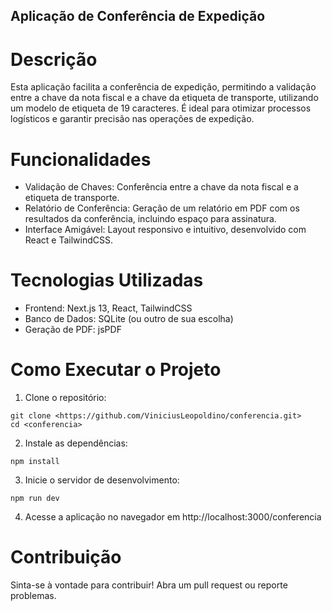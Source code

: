 ## Aplicação de Conferência de Expedição

# Descrição
Esta aplicação facilita a conferência de expedição, permitindo a validação entre a chave da nota fiscal e a chave da etiqueta de transporte, utilizando um modelo de etiqueta de 19 caracteres. É ideal para otimizar processos logísticos e garantir precisão nas operações de expedição.

# Funcionalidades
- Validação de Chaves: Conferência entre a chave da nota fiscal e a etiqueta de transporte.
- Relatório de Conferência: Geração de um relatório em PDF com os resultados da conferência, incluindo espaço para assinatura.
- Interface Amigável: Layout responsivo e intuitivo, desenvolvido com React e TailwindCSS.
# Tecnologias Utilizadas
- Frontend: Next.js 13, React, TailwindCSS
- Banco de Dados: SQLite (ou outro de sua escolha)
- Geração de PDF: jsPDF

# Como Executar o Projeto
1. Clone o repositório:
```
git clone <https://github.com/ViniciusLeopoldino/conferencia.git>
cd <conferencia>
```
2. Instale as dependências:
```
npm install
```
3. Inicie o servidor de desenvolvimento:
```
npm run dev
```

4. Acesse a aplicação no navegador em http://localhost:3000/conferencia

# Contribuição
Sinta-se à vontade para contribuir! Abra um pull request ou reporte problemas.

